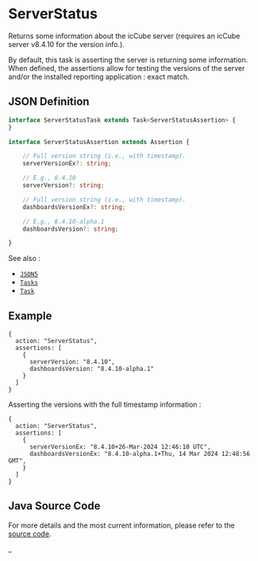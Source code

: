 # ServerStatus

Returns some information about the icCube server (requires an icCube server v8.4.10 for the version info.).

By default, this task is asserting the server is returning some information. When defined, the assertions
allow for testing the versions of the server and/or the installed reporting application : exact match.

## JSON Definition

```typescript
interface ServerStatusTask extends Task<ServerStatusAssertion> {
}

interface ServerStatusAssertion extends Assertion {

    // Full version string (i.e., with timestamp).
    serverVersionEx?: string;

    // E.g., 8.4.10
    serverVersion?: string;

    // Full version string (i.e., with timestamp).
    dashboardsVersionEx?: string;

    // E.g., 8.4.10-alpha.1
    dashboardsVersion?: string;

}
```

See also :

- [`JSON5`](../JSON5.md)
- [`Tasks`](../Tasks.md)
- [`Task`](../Task.md)

## Example

```json5
{
  action: "ServerStatus",
  assertions: [
    {
      serverVersion: "8.4.10",
      dashboardsVersion: "8.4.10-alpha.1"
    }
  ]
}
```

Asserting the versions with the full timestamp information :

```json5
{
  action: "ServerStatus",
  assertions: [
    {
      serverVersionEx: "8.4.10+26-Mar-2024 12:46:10 UTC",
      dashboardsVersionEx: "8.4.10-alpha.1+Thu, 14 Mar 2024 12:48:56 GMT",
    }
  ]
}
```

## Java Source Code

For more details and the most current information, please refer to
the [source code](../../../../src/main/java/ic3/analyticsops/test/task/server/AOServerStatusTask.java).

_
